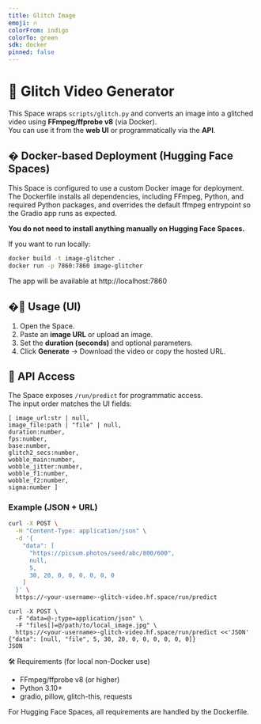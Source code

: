 ```yaml
---
title: Glitch Image
emoji: 🔥
colorFrom: indigo
colorTo: green
sdk: docker
pinned: false
---
```



# 🔧 Glitch Video Generator

This Space wraps `scripts/glitch.py` and converts an image into a glitched video using **FFmpeg/ffprobe v8** (via Docker).  
You can use it from the **web UI** or programmatically via the **API**.

## � Docker-based Deployment (Hugging Face Spaces)

This Space is configured to use a custom Docker image for deployment. The Dockerfile installs all dependencies, including FFmpeg, Python, and required Python packages, and overrides the default ffmpeg entrypoint so the Gradio app runs as expected.

**You do not need to install anything manually on Hugging Face Spaces.**

If you want to run locally:

```bash
docker build -t image-glitcher .
docker run -p 7860:7860 image-glitcher
```

The app will be available at http://localhost:7860

## �🚀 Usage (UI)
1. Open the Space.
2. Paste an **image URL** or upload an image.
3. Set the **duration (seconds)** and optional parameters.
4. Click **Generate** → Download the video or copy the hosted URL.

## 🔌 API Access
The Space exposes `/run/predict` for programmatic access.  
The input order matches the UI fields:

```
[ image_url:str | null,
image_file:path | "file" | null,
duration:number,
fps:number,
base:number,
glitch2_secs:number,
wobble_main:number,
wobble_jitter:number,
wobble_f1:number,
wobble_f2:number,
sigma:number ]
```


### Example (JSON + URL)
```bash
curl -X POST \
  -H "Content-Type: application/json" \
  -d '{
    "data": [
      "https://picsum.photos/seed/abc/800/600",
      null,
      5,
      30, 20, 0, 0, 0, 0, 0, 0
    ]
  }' \
  https://<your-username>-glitch-video.hf.space/run/predict
```

```
curl -X POST \
  -F "data=@-;type=application/json" \
  -F "files[]=@/path/to/local_image.jpg" \
  https://<your-username>-glitch-video.hf.space/run/predict <<'JSON'
{"data": [null, "file", 5, 30, 20, 0, 0, 0, 0, 0, 0]}
JSON
```



🛠️ Requirements (for local non-Docker use)

- FFmpeg/ffprobe v8 (or higher)
- Python 3.10+
- gradio, pillow, glitch-this, requests

For Hugging Face Spaces, all requirements are handled by the Dockerfile.



